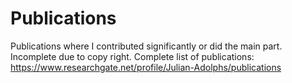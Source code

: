 # Publications
Publications where I contributed significantly or did the main part. 
Incomplete due to copy right. 
Complete list of publications: https://www.researchgate.net/profile/Julian-Adolphs/publications
